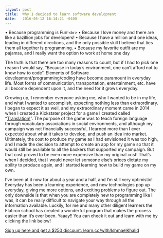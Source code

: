 ```yaml
---
layout: post
title:  Why I decided to learn software development
date:   2016-05-12 16:14:21 -0400
---
```




•	Because programming is Fun!`<br>`
•	Because I love money and there are like a bazillion jobs for developers!
•	Because I have a million and one ideas, leading in different directions, and the only possible skill I believe that ties them all together is programming.
•	Because my favorite outfit are my pajamas, and I really want the option to work at home one day

  The truth is that there are too many reasons to count, but if I had to pick one reason I would say, “Because in today’s environment, one can’t afford not to know how to code”. Elements of Software development/programming/coding have become paramount in everyday life. Most forms of communication, transportation, entertainment, etc. have all become dependent upon it, and the need for it grows everyday.
  
  Growing up, I remember everyone asking me, who I wanted to be in my life, and what I wanted to accomplish, expecting nothing less than extraordinary. I began to expect it as well, and my extraordinary moment came in 2014 when I created a Kickstater project for a game I created called “[Translation!](https://www.kickstarter.com/projects/thebetabox/translation-the-60-second-language-game)”. The purpose of the game was to teach foreign language through vocabulary associations in social environments, and although my campaign was not financially successful, I learned more than I ever expected about what it takes to develop, and push an idea into market. Ultimately, the cost to produce my game as I had envisioned it was too high, and I made the decision to attempt to create an app for my game so that it would still be available to all the backers that supported my campaign. But that cost proved to be even more expensive than my original cost! That’s when I decided, that I would never let someone else’s prices dictate my ability to produce again, and I started learning how to build my game on my own.
  
  I’ve been at it now for about a year and a half, and I’m still very optimistic! Everyday has been a learning experience, and new technologies pop up everyday, giving me more options, and exciting problems to figure out. The only downside is that when you are completely new to programming like I was, it can be really difficult to navigate your way through all the information available. Luckily, for me and many other diligent learners the Flatiron school has created a wonderful program that makes the process easier than it’s ever been. Yaaay!! You can check it out and learn with me by clicking the link below!

[Sign up here and get a $250 discount: learn.co/with/IshmaelKhalid](http://learn.co/with/IshmaelKhalid)
